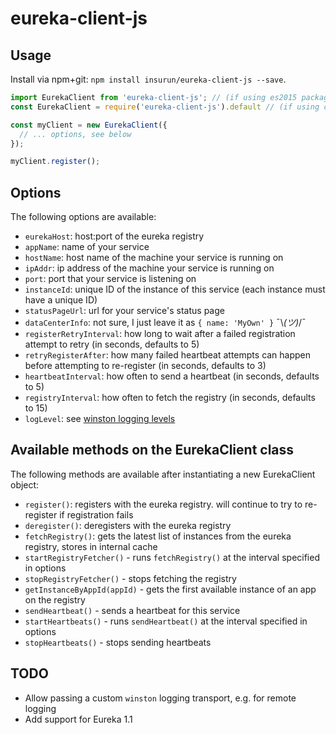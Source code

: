 # eureka-client-js

## Usage
Install via npm+git: `npm install insurun/eureka-client-js --save`.

```js
import EurekaClient from 'eureka-client-js'; // (if using es2015 packages)
const EurekaClient = require('eureka-client-js').default // (if using commonjs)

const myClient = new EurekaClient({
  // ... options, see below
});

myClient.register();
```

## Options
The following options are available:

  - `eurekaHost`: host:port of the eureka registry
  - `appName`: name of your service
  - `hostName`: host name of the machine your service is running on
  - `ipAddr`: ip address of the machine your service is running on
  - `port`: port that your service is listening on
  - `instanceId`: unique ID of the instance of this service (each instance must have a unique ID)
  - `statusPageUrl`: url for your service's status page
  - `dataCenterInfo`: not sure, I just leave it as `{ name: 'MyOwn' }` ¯\\_(ツ)_/¯
  - `registerRetryInterval`: how long to wait after a failed registration attempt to retry (in seconds, defaults to 5)
  - `retryRegisterAfter`: how many failed heartbeat attempts can happen before attempting to re-register (in seconds, defaults to 3)
  - `heartbeatInterval`: how often to send a heartbeat (in seconds, defaults to 5)
  - `registryInterval`: how often to fetch the registry (in seconds, defaults to 15)
  - `logLevel`: see [winston logging levels](https://www.npmjs.com/package/winston#logging-levels)

## Available methods on the EurekaClient class
The following methods are available after instantiating a new EurekaClient object:

  - `register()`: registers with the eureka registry. will continue to try to re-register if registration fails
  - `deregister()`: deregisters with the eureka registry
  - `fetchRegistry()`: gets the latest list of instances from the eureka registry, stores in internal cache
  - `startRegistryFetcher()` - runs `fetchRegistry()` at the interval specified in options
  - `stopRegistryFetcher()` - stops fetching the registry
  - `getInstanceByAppId(appId)` - gets the first available instance of an app on the registry
  - `sendHeartbeat()` - sends a heartbeat for this service
  - `startHeartbeats()` - runs `sendHeartbeat()` at the interval specified in options
  - `stopHeartbeats()` - stops sending heartbeats

## TODO
  - Allow passing a custom `winston` logging transport, e.g. for remote logging
  - Add support for Eureka 1.1
